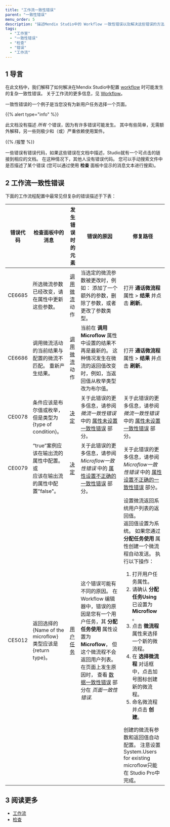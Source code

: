 ```yaml
---
title: "工作流一致性错误"
parent: "一致性错误"
menu_order: 5
description: "描述Mendix Studio中的 Workflow 一致性错误以及解决这些错误的方法。"
tags:
  - "工作室"
  - "一致性错误"
  - "检查"
  - "错误"
  - "工作流"
---
```


## 1 导言

在此文档中，我们解释了如何解决在Mendix Studio中配置 [workflow](workflows) 时可能发生的复杂一致性错误。 关于工作流的更多信息，见 [Workflow](workflows)。

一致性错误的一个例子是当您没有为新用户任务选择一个页面。

{{% alert type="info" %}}

此文档没有描述 *所有* 个错误，因为有许多错误可能发生。 其中有些简单，无需额外解释，另一些则极少和（或）严重依赖使用案件。

{{% /报警 %}}

一些错误有错误代码，如果这些错误在文档中描述，Studio就有一个可点击的链接到相应的文档。 在这种情况下，其他人没有错误代码。 您可以手动搜索文件中是否描述了某个错误 (您可以通过使用 **检查** 面板中显示的消息文本进行搜索)。

## 2 工作流一致性错误

下面的工作流程配置中最常见但复杂的错误描述于下表：

| 错误代码   | 检查面板中的消息                                                            | 发生错误时的元素                                     | 错误的原因                                                                                                                                                                                       | 修复路径                                                                                                                                                                               |
| ------ | ------------------------------------------------------------------- | -------------------------------------------- | ------------------------------------------------------------------------------------------------------------------------------------------------------------------------------------------- | ---------------------------------------------------------------------------------------------------------------------------------------------------------------------------------- |
| CE6685 | 所选微流参数已经改变，请在属性中更新这些参数。                                             | [调用微流](workflow-system-actions) 动作           | 当选定的微流参数被更改时，例如： 添加了一个额外的参数，删除了参数，或者更改了参数类型。                                                                                                                                                | 打开 **通话微流程** 属性 > **结果** 并点击 **刷新**。                                                                                                                                               |
| CE6686 | 调用微流活动的当前结果与配置的微流不匹配。 重新产生结果。                                       | [调用微流](workflow-system-actions) 动作           | 当前在 **调用 Microflow** 属性中设置的结果不再是最新的。 这种情况发生在微流的返回值改变时，例如，当返回值从枚举类型改为布尔值。                                                                                                                    | 打开 **通话微流程** 属性 > **结果** 并点击 **刷新**。                                                                                                                                               |
| CE0078 | 条件应该是布尔值或枚举，但是类型为 {type of condition}。                              | [决 定](workflows-general-activities#decision) | 关于此错误的更多信息，请参阅 *微流一致性错误* 中的 [属性未设置一致性错误](consistency-errors-microflows#properties-not-set) 部分。                                                                                              | 关于此错误的更多信息，请参阅 *微流一致性错误* 中的 [属性未设置一致性错误](consistency-errors-microflows#properties-not-set) 部分。                                                                                     |
| CE0079 | “true”案例应该在输出流的属性中配置。 <br />或<br />应该在输出流的属性中配置"false"。 | [决 定](workflows-general-activities#decision) | 关于此错误的更多信息，请参阅 *Microflow一致性错误* 中的 [属性设置不正确的一致性错误](consistency-errors-microflows#properties-set-incorrectly) 部分。                                                                            | 关于此错误的更多信息，请参阅 *Microflow一致性错误* 中的 [属性设置不正确的一致性错误](consistency-errors-microflows#properties-set-incorrectly) 部分。                                                                   |
| CE5012 | 返回选择的 {Name of the microflow} 类型应该是 {return type}。                  | [用户任务](workflows-user-task)                  | 这个错误可能有不同的原因。 在 Workflow 编辑器中，错误的原因是您有一个用户任务，其 **分配任务使用** 属性设置为 **Microflow**， 但这个微流程不会返回用户列表。<br />在页面上发生原因时， 查看 [数据一致性错误](consistency-errors-pages#data-consistency) 部分在 *页面一致性错误*. | 设置微流返回系统用户列表的返回值。<br />返回值设置为系统。 如果您通过 **分配任务使用** 属性创建一个微流程自动发送。 执行以下操作： <ol><li>打开用户任务属性。</li><li>请确认 **分配任务Using** 已设置为 **Microflow** 。 </li><li>点击 **微流程** 属性来选择一个新的微流程。</li><li>在 **选择微流程** 对话框中，点击加号图标创建新的微流程。</li><li>命名微流程并点击 **创建**。</li></ol>创建的微流有参数和返回值自动配置。 注意设置System.Users for existing microflow只能在 Studio Pro中完成。 |


## 3 阅读更多

* [工作流](workflows)
* [检查](检查)
